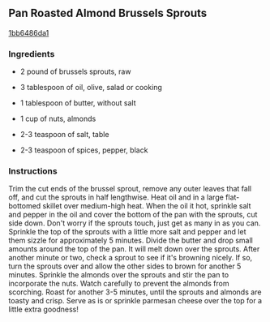 ## Pan Roasted Almond Brussels Sprouts

[1bb6486da1](http://www.food.com/recipe/pan-roasted-almond-brussels-sprouts-407079)

### Ingredients

 - 2 pound of brussels sprouts, raw

 - 3 tablespoon of oil, olive, salad or cooking

 - 1 tablespoon of butter, without salt

 - 1 cup of nuts, almonds

 - 2-3 teaspoon of salt, table

 - 2-3 teaspoon of spices, pepper, black

### Instructions

Trim the cut ends of the brussel sprout, remove any outer leaves that fall off, and cut the sprouts in half lengthwise. Heat oil and in a large flat-bottomed skillet over medium-high heat. When the oil it hot, sprinkle salt and pepper in the oil and cover the bottom of the pan with the sprouts, cut side down. Don't worry if the sprouts touch, just get as many in as you can. Sprinkle the top of the sprouts with a little more salt and pepper and let them sizzle for approximately 5 minutes. Divide the butter and drop small amounts around the top of the pan. It will melt down over the sprouts. After another minute or two, check a sprout to see if it's browning nicely. If so, turn the sprouts over and allow the other sides to brown for another 5 minutes. Sprinkle the almonds over the sprouts and stir the pan to incorporate the nuts. Watch carefully to prevent the almonds from scorching. Roast for another 3-5 minutes, until the sprouts and almonds are toasty and crisp. Serve as is or sprinkle parmesan cheese over the top for a little extra goodness!